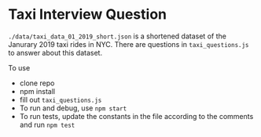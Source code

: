 # Taxi Interview Question

`./data/taxi_data_01_2019_short.json` is a shortened dataset of the Janurary 2019 taxi rides in NYC. There are questions in `taxi_questions.js` to answer about this dataset.

To use
- clone repo
- npm install
- fill out `taxi_questions.js`
- To run and debug, use `npm start`
- To run tests, update the constants in the file according to the comments and run `npm test`

